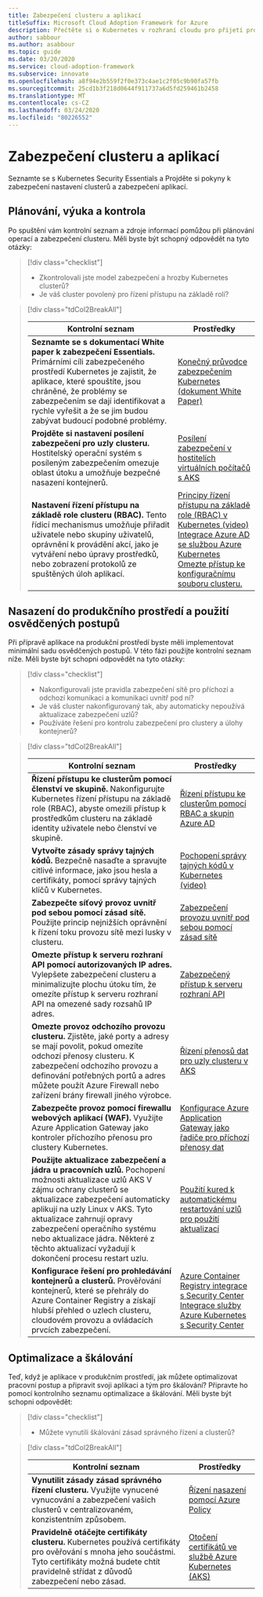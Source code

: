 ```yaml
---
title: Zabezpečení clusteru a aplikací
titleSuffix: Microsoft Cloud Adoption Framework for Azure
description: Přečtěte si o Kubernetes v rozhraní cloudu pro přijetí pro zabezpečení clusteru a aplikací.
author: sabbour
ms.author: asabbour
ms.topic: guide
ms.date: 03/20/2020
ms.service: cloud-adoption-framework
ms.subservice: innovate
ms.openlocfilehash: a8f94e2b559f2f0e373c4ae1c2f05c9b90fa57fb
ms.sourcegitcommit: 25cd1b3f218d0644f911737a6d5fd259461b2458
ms.translationtype: MT
ms.contentlocale: cs-CZ
ms.lasthandoff: 03/24/2020
ms.locfileid: "80226552"
---
```

# <a name="cluster-and-application-security"></a>Zabezpečení clusteru a aplikací

Seznamte se s Kubernetes Security Essentials a Projděte si pokyny k zabezpečení nastavení clusterů a zabezpečení aplikací.

## <a name="plan-train-and-proof"></a>Plánování, výuka a kontrola

Po spuštění vám kontrolní seznam a zdroje informací pomůžou při plánování operací a zabezpečení clusteru. Měli byste být schopný odpovědět na tyto otázky:

> [!div class="checklist"]
>
> - Zkontrolovali jste model zabezpečení a hrozby Kubernetes clusterů?
> - Je váš cluster povolený pro řízení přístupu na základě rolí?

<!-- markdownlint-disable MD033 -->

> [!div class="tdCol2BreakAll"]
>
> | Kontrolní seznam  | Prostředky |
> |------------------------------------------------------------------|-----------------------------------------------------------------|
> | **Seznamte se s dokumentací White paper k zabezpečení Essentials.** Primárními cíli zabezpečeného prostředí Kubernetes je zajistit, že aplikace, které spouštíte, jsou chráněné, že problémy se zabezpečením se dají identifikovat a rychle vyřešit a že se jim budou zabývat budoucí podobné problémy. | [Konečný průvodce zabezpečením Kubernetes (dokument White Paper)](https://clouddamcdnprodep.azureedge.net/gdc/gdc8LXmoZ/original)     |
> | **Projděte si nastavení posílení zabezpečení pro uzly clusteru.** Hostitelský operační systém s posíleným zabezpečením omezuje oblast útoku a umožňuje bezpečné nasazení kontejnerů. | [Posílení zabezpečení v hostitelích virtuálních počítačů s AKS](https://docs.microsoft.com/azure/aks/security-hardened-vm-host-image)     |
> | **Nastavení řízení přístupu na základě role clusteru (RBAC).** Tento řídicí mechanismus umožňuje přiřadit uživatele nebo skupiny uživatelů, oprávnění k provádění akcí, jako je vytváření nebo úpravy prostředků, nebo zobrazení protokolů ze spuštěných úloh aplikací. | [Principy řízení přístupu na základě role (RBAC) v Kubernetes (video)](https://www.youtube.com/watch?v=G3R24JSlGjY&list=PLLasX02E8BPCrIhFrc_ZiINhbRkYMKdPT&index=12) <br/> [Integrace Azure AD se službou Azure Kubernetes](https://docs.microsoft.com/azure/aks/azure-ad-integration) <br/> [Omezte přístup ke konfiguračnímu souboru clusteru.](https://docs.microsoft.com/azure/aks/control-kubeconfig-access)   |

## <a name="deploy-to-production-and-apply-best-practices"></a>Nasazení do produkčního prostředí a použití osvědčených postupů

Při přípravě aplikace na produkční prostředí byste měli implementovat minimální sadu osvědčených postupů. V této fázi použijte kontrolní seznam níže. Měli byste být schopni odpovědět na tyto otázky:

> [!div class="checklist"]
>
> - Nakonfigurovali jste pravidla zabezpečení sítě pro příchozí a odchozí komunikaci a komunikaci uvnitř pod ní?
> - Je váš cluster nakonfigurovaný tak, aby automaticky nepoužívá aktualizace zabezpečení uzlů?
> - Používáte řešení pro kontrolu zabezpečení pro clustery a úlohy kontejnerů?

<!-- markdownlint-disable MD033 -->

> [!div class="tdCol2BreakAll"]
>
> | Kontrolní seznam  | Prostředky |
> |------------------------------------------------------------------|-----------------------------------------------------------------|
> | **Řízení přístupu ke clusterům pomocí členství ve skupině.** Nakonfigurujte Kubernetes řízení přístupu na základě role (RBAC), abyste omezili přístup k prostředkům clusteru na základě identity uživatele nebo členství ve skupině. | [Řízení přístupu ke clusterům pomocí RBAC a skupin Azure AD](https://docs.microsoft.com/azure/aks/azure-ad-rbac)    |
> | **Vytvořte zásady správy tajných kódů.** Bezpečně nasaďte a spravujte citlivé informace, jako jsou hesla a certifikáty, pomocí správy tajných klíčů v Kubernetes. | [Pochopení správy tajných kódů v Kubernetes (video)](https://www.youtube.com/watch?v=KmhM33j5WYk&list=PLLasX02E8BPCrIhFrc_ZiINhbRkYMKdPT&index=10) |
> | **Zabezpečte síťový provoz uvnitř pod sebou pomocí zásad sítě.** Použijte princip nejnižších oprávnění k řízení toku provozu sítě mezi lusky v clusteru. | [Zabezpečení provozu uvnitř pod sebou pomocí zásad sítě](https://docs.microsoft.com/azure/aks/use-network-policies) |
> | **Omezte přístup k serveru rozhraní API pomocí autorizovaných IP adres.** Vylepšete zabezpečení clusteru a minimalizujte plochu útoku tím, že omezíte přístup k serveru rozhraní API na omezené sady rozsahů IP adres. | [Zabezpečený přístup k serveru rozhraní API](https://docs.microsoft.com/azure/aks/api-server-authorized-ip-ranges) |
> | **Omezte provoz odchozího provozu clusteru.** Zjistěte, jaké porty a adresy se mají povolit, pokud omezíte odchozí přenosy clusteru. K zabezpečení odchozího provozu a definování potřebných portů a adres můžete použít Azure Firewall nebo zařízení brány firewall jiného výrobce. | [Řízení přenosů dat pro uzly clusteru v AKS](https://docs.microsoft.com/azure/aks/limit-egress-traffic) |
> | **Zabezpečte provoz pomocí firewallu webových aplikací (WAF).** Využijte Azure Application Gateway jako kontroler příchozího přenosu pro clustery Kubernetes.  | [Konfigurace Azure Application Gateway jako řadiče pro příchozí přenosy dat](https://docs.microsoft.com/azure/application-gateway/ingress-controller-overview)    |
> | **Použijte aktualizace zabezpečení a jádra u pracovních uzlů.** Pochopení možnosti aktualizace uzlů AKS V zájmu ochrany clusterů se aktualizace zabezpečení automaticky aplikují na uzly Linux v AKS. Tyto aktualizace zahrnují opravy zabezpečení operačního systému nebo aktualizace jádra. Některé z těchto aktualizací vyžadují k dokončení procesu restart uzlu. | [Použití kured k automatickému restartování uzlů pro použití aktualizací](https://docs.microsoft.com/azure/aks/node-updates-kured) |
> | **Konfigurace řešení pro prohledávání kontejnerů a clusterů.** Prověřování kontejnerů, které se přehrály do Azure Container Registry a získají hlubší přehled o uzlech clusteru, cloudovém provozu a ovládacích prvcích zabezpečení. | [Azure Container Registry integrace s Security Center](https://docs.microsoft.com/azure/security-center/azure-container-registry-integration) <br/> [Integrace služby Azure Kubernetes s Security Center](https://docs.microsoft.com/azure/security-center/azure-kubernetes-service-integration)  |

## <a name="optimize-and-scale"></a>Optimalizace a škálování

Teď, když je aplikace v produkčním prostředí, jak můžete optimalizovat pracovní postup a připravit svoji aplikaci a tým pro škálování? Připravte ho pomocí kontrolního seznamu optimalizace a škálování. Měli byste být schopni odpovědět:

> [!div class="checklist"]
>
> - Můžete vynutili škálování zásad správného řízení a clusterů?

<!-- markdownlint-disable MD033 -->

> [!div class="tdCol2BreakAll"]
>
> | Kontrolní seznam  | Prostředky |
> |------------------------------------------------------------------|-----------------------------------------------------------------|
> | **Vynutilit zásady zásad správného řízení clusteru.** Využijte vynucené vynucování a zabezpečení vašich clusterů v centralizovaném, konzistentním způsobem. | [Řízení nasazení pomocí Azure Policy](https://docs.microsoft.com/azure/governance/policy/concepts/rego-for-aks)    |
> | **Pravidelně otáčejte certifikáty clusteru.** Kubernetes používá certifikáty pro ověřování s mnoha jeho součástmi. Tyto certifikáty možná budete chtít pravidelně střídat z důvodů zabezpečení nebo zásad. | [Otočení certifikátů ve službě Azure Kubernetes (AKS)](https://docs.microsoft.com/azure/aks/certificate-rotation)    |
